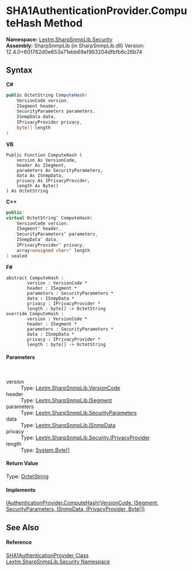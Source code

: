 # SHA1AuthenticationProvider.ComputeHash Method 
 

**Namespace:**&nbsp;<a href="N_Lextm_SharpSnmpLib_Security">Lextm.SharpSnmpLib.Security</a><br />**Assembly:**&nbsp;SharpSnmpLib (in SharpSnmpLib.dll) Version: 12.4.0+601762d0e653a71ebb69af963204dfbfb6c26b74

## Syntax

**C#**<br />
``` C#
public OctetString ComputeHash(
	VersionCode version,
	ISegment header,
	SecurityParameters parameters,
	ISnmpData data,
	IPrivacyProvider privacy,
	byte[] length
)
```

**VB**<br />
``` VB
Public Function ComputeHash ( 
	version As VersionCode,
	header As ISegment,
	parameters As SecurityParameters,
	data As ISnmpData,
	privacy As IPrivacyProvider,
	length As Byte()
) As OctetString
```

**C++**<br />
``` C++
public:
virtual OctetString^ ComputeHash(
	VersionCode version, 
	ISegment^ header, 
	SecurityParameters^ parameters, 
	ISnmpData^ data, 
	IPrivacyProvider^ privacy, 
	array<unsigned char>^ length
) sealed
```

**F#**<br />
``` F#
abstract ComputeHash : 
        version : VersionCode * 
        header : ISegment * 
        parameters : SecurityParameters * 
        data : ISnmpData * 
        privacy : IPrivacyProvider * 
        length : byte[] -> OctetString 
override ComputeHash : 
        version : VersionCode * 
        header : ISegment * 
        parameters : SecurityParameters * 
        data : ISnmpData * 
        privacy : IPrivacyProvider * 
        length : byte[] -> OctetString 
```


#### Parameters
&nbsp;<dl><dt>version</dt><dd>Type: <a href="T_Lextm_SharpSnmpLib_VersionCode">Lextm.SharpSnmpLib.VersionCode</a><br /></dd><dt>header</dt><dd>Type: <a href="T_Lextm_SharpSnmpLib_ISegment">Lextm.SharpSnmpLib.ISegment</a><br /></dd><dt>parameters</dt><dd>Type: <a href="T_Lextm_SharpSnmpLib_SecurityParameters">Lextm.SharpSnmpLib.SecurityParameters</a><br /></dd><dt>data</dt><dd>Type: <a href="T_Lextm_SharpSnmpLib_ISnmpData">Lextm.SharpSnmpLib.ISnmpData</a><br /></dd><dt>privacy</dt><dd>Type: <a href="T_Lextm_SharpSnmpLib_Security_IPrivacyProvider">Lextm.SharpSnmpLib.Security.IPrivacyProvider</a><br /></dd><dt>length</dt><dd>Type: <a href="https://docs.microsoft.com/dotnet/api/system.byte" target="_blank" rel="noopener noreferrer">System.Byte</a>[]<br /></dd></dl>

#### Return Value
Type: <a href="T_Lextm_SharpSnmpLib_OctetString">OctetString</a>

#### Implements
<a href="M_Lextm_SharpSnmpLib_Security_IAuthenticationProvider_ComputeHash">IAuthenticationProvider.ComputeHash(VersionCode, ISegment, SecurityParameters, ISnmpData, IPrivacyProvider, Byte[])</a><br />

## See Also


#### Reference
<a href="T_Lextm_SharpSnmpLib_Security_SHA1AuthenticationProvider">SHA1AuthenticationProvider Class</a><br /><a href="N_Lextm_SharpSnmpLib_Security">Lextm.SharpSnmpLib.Security Namespace</a><br />
